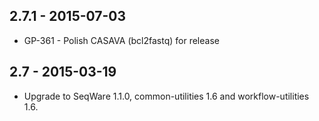 ## 2.7.1 - 2015-07-03
- GP-361 - Polish CASAVA (bcl2fastq) for release

## 2.7 - 2015-03-19
- Upgrade to SeqWare 1.1.0, common-utilities 1.6 and workflow-utilities 1.6.

